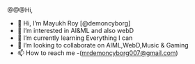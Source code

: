 @@@Hi,

- 👋 Hi, I’m Mayukh Roy [@demoncyborg]
- 👀 I’m interested in AI&ML and also webD
- 🌱 I’m currently learning Everything I can 
- 💞️ I’m looking to collaborate on AIML,WebD,Music & Gaming
- 📫 How to reach me -(mrdemoncyborg007@gmail.com)

<!---
DemonCyborg007/DemonCyborg007 is a ✨ special ✨ repository because its `README.md` (this file) appears on your GitHub profile.
You can click the Preview link to take a look at your changes.
--->
